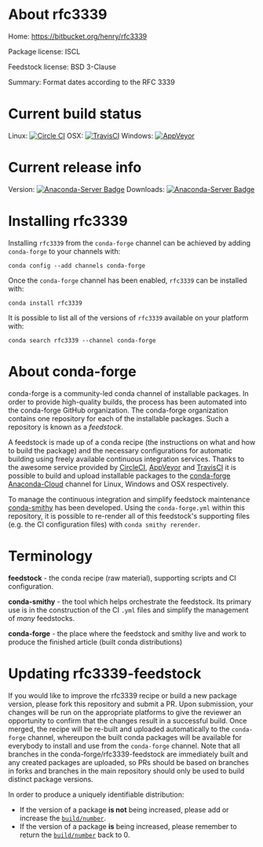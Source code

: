 About rfc3339
=============

Home: https://bitbucket.org/henry/rfc3339

Package license: ISCL

Feedstock license: BSD 3-Clause

Summary: Format dates according to the RFC 3339



Current build status
====================

Linux: [![Circle CI](https://circleci.com/gh/conda-forge/rfc3339-feedstock.svg?style=shield)](https://circleci.com/gh/conda-forge/rfc3339-feedstock)
OSX: [![TravisCI](https://travis-ci.org/conda-forge/rfc3339-feedstock.svg?branch=master)](https://travis-ci.org/conda-forge/rfc3339-feedstock)
Windows: [![AppVeyor](https://ci.appveyor.com/api/projects/status/github/conda-forge/rfc3339-feedstock?svg=True)](https://ci.appveyor.com/project/conda-forge/rfc3339-feedstock/branch/master)

Current release info
====================
Version: [![Anaconda-Server Badge](https://anaconda.org/conda-forge/rfc3339/badges/version.svg)](https://anaconda.org/conda-forge/rfc3339)
Downloads: [![Anaconda-Server Badge](https://anaconda.org/conda-forge/rfc3339/badges/downloads.svg)](https://anaconda.org/conda-forge/rfc3339)

Installing rfc3339
==================

Installing `rfc3339` from the `conda-forge` channel can be achieved by adding `conda-forge` to your channels with:

```
conda config --add channels conda-forge
```

Once the `conda-forge` channel has been enabled, `rfc3339` can be installed with:

```
conda install rfc3339
```

It is possible to list all of the versions of `rfc3339` available on your platform with:

```
conda search rfc3339 --channel conda-forge
```


About conda-forge
=================

conda-forge is a community-led conda channel of installable packages.
In order to provide high-quality builds, the process has been automated into the
conda-forge GitHub organization. The conda-forge organization contains one repository
for each of the installable packages. Such a repository is known as a *feedstock*.

A feedstock is made up of a conda recipe (the instructions on what and how to build
the package) and the necessary configurations for automatic building using freely
available continuous integration services. Thanks to the awesome service provided by
[CircleCI](https://circleci.com/), [AppVeyor](http://www.appveyor.com/)
and [TravisCI](https://travis-ci.org/) it is possible to build and upload installable
packages to the [conda-forge](https://anaconda.org/conda-forge)
[Anaconda-Cloud](http://docs.anaconda.org/) channel for Linux, Windows and OSX respectively.

To manage the continuous integration and simplify feedstock maintenance
[conda-smithy](http://github.com/conda-forge/conda-smithy) has been developed.
Using the ``conda-forge.yml`` within this repository, it is possible to re-render all of
this feedstock's supporting files (e.g. the CI configuration files) with ``conda smithy rerender``.


Terminology
===========

**feedstock** - the conda recipe (raw material), supporting scripts and CI configuration.

**conda-smithy** - the tool which helps orchestrate the feedstock.
                   Its primary use is in the construction of the CI ``.yml`` files
                   and simplify the management of *many* feedstocks.

**conda-forge** - the place where the feedstock and smithy live and work to
                  produce the finished article (built conda distributions)


Updating rfc3339-feedstock
==========================

If you would like to improve the rfc3339 recipe or build a new
package version, please fork this repository and submit a PR. Upon submission,
your changes will be run on the appropriate platforms to give the reviewer an
opportunity to confirm that the changes result in a successful build. Once
merged, the recipe will be re-built and uploaded automatically to the
`conda-forge` channel, whereupon the built conda packages will be available for
everybody to install and use from the `conda-forge` channel.
Note that all branches in the conda-forge/rfc3339-feedstock are
immediately built and any created packages are uploaded, so PRs should be based
on branches in forks and branches in the main repository should only be used to
build distinct package versions.

In order to produce a uniquely identifiable distribution:
 * If the version of a package **is not** being increased, please add or increase
   the [``build/number``](http://conda.pydata.org/docs/building/meta-yaml.html#build-number-and-string).
 * If the version of a package **is** being increased, please remember to return
   the [``build/number``](http://conda.pydata.org/docs/building/meta-yaml.html#build-number-and-string)
   back to 0.
